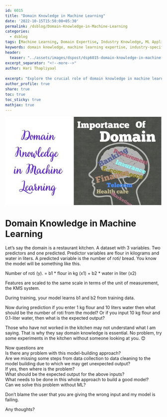 ```yaml
---
id: 6015    
title: "Domain Knowledge in Machine Learning"
date: '2022-10-15T15:50:00+05:30'
permalink: /dsblog/Domain-Knowledge-in-Machine-Learning
categories:
  - dsblog
tags: [Machine Learning, Domain Expertise, Industry Knowledge, ML Applications, Feature Engineering, Model Development]
keywords: domain knowledge, machine learning expertise, industry-specific ML, feature engineering, business understanding, model development, data science applications, domain-driven ML, subject matter expertise, ML implementation
header:
  teaser: "../assets/images/dspost/dsp6015-domain-knowledge-in-machine-learning.jpg"
excerpt_separator: "<!--more-->"   
author: Hari Thapliyaal   

excerpt: "Explore the crucial role of domain knowledge in machine learning projects. Learn how industry expertise enhances feature engineering, model development, and overall ML solution effectiveness across different business domains."
author_profile: true   
share: true   
toc: true   
toc_sticky: true 
mathjax: true
---
```


![Domain Knowledge in Machine Learning](../assets/images/dspost/dsp6015-domain-knowledge-in-machine-learning.jpg)   

# Domain Knowledge in Machine Learning   

Let’s say the domain is a restaurant kitchen. A dataset with 3 variables. Two predictors and one predicted. Predictor variables are flour in kilograms and water in liters.  A predicted variable is the number of roti/ bread. You know the model will be something like this.   

Number of roti (y). = b1 \* flour in kg (x1) + b2 \* water in liter (x2)

Features are scaled to the same scale in terms of the unit of measurement, the KMS system.  

During training, your model learns b1 and b2 from training data.

Now during prediction if you enter 1 kg flour and 10 liters water then what should be the number of roti from the model? Or if you input 10 kg flour and 0.1-liter water, then what is the expected output? 

Those who have not worked in the kitchen may not understand what I am saying. That is why they say domain knowledge is essential. No problem, try some experiments in the kitchen without someone looking at you. 😊

Now questions are   
Is there any problem with this model-building approach?       
Are we missing some steps from data collection to data cleaning to the model building due to which we may get unexpected output?   
If yes, then where is the problem?   
What should be the expected output for the above inputs?    
What needs to be done in this whole approach to build a good model?    
Can we solve this problem without ML?   

Don’t blame the user that you are giving the wrong input and my model is failing.   

Any thoughts?
